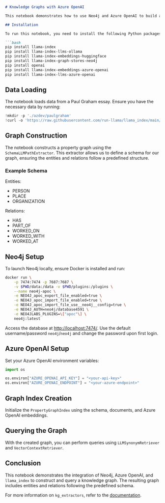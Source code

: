 

```markdown
# Knowledge Graphs with Azure OpenAI

This notebook demonstrates how to use Neo4j and Azure OpenAI to build a property graph. The example uses the `SchemaLLMPathExtractor` to specify an exact schema containing possible entity types, relation types, and defining how they can be connected together.

## Installation

To run this notebook, you need to install the following Python packages:

```bash
pip install llama-index
pip install llama-index-llms-ollama
pip install llama-index-embeddings-huggingface
pip install llama-index-graph-stores-neo4j
pip install openai
pip install llama-index-embeddings-azure-openai
pip install llama-index-llms-azure-openai
```

## Data Loading

The notebook loads data from a Paul Graham essay. Ensure you have the necessary data by running:

```python
!mkdir -p './azdev/paulgraham'
!curl -o 'https://raw.githubusercontent.com/run-llama/llama_index/main/docs/docs/examples/data/paul_graham/paul_graham_essay.txt' -O 'data/paul_graham/paul_graham_essay.txt'
```

## Graph Construction

The notebook constructs a property graph using the `SchemaLLMPathExtractor`. This extractor allows us to define a schema for our graph, ensuring the entities and relations follow a predefined structure.

### Example Schema

Entities:
- PERSON
- PLACE
- ORGANIZATION

Relations:
- HAS
- PART_OF
- WORKED_ON
- WORKED_WITH
- WORKED_AT

## Neo4j Setup

To launch Neo4j locally, ensure Docker is installed and run:

```bash
docker run \
    -p 7474:7474 -p 7687:7687 \
    -v $PWD/data:/data -v $PWD/plugins:/plugins \
    --name neo4j-apoc \
    -e NEO4J_apoc_export_file_enabled=true \
    -e NEO4J_apoc_import_file_enabled=true \
    -e NEO4J_apoc_import_file_use__neo4j__config=true \
    -e NEO4J_AUTH=neo4j/database4591 \
    -e NEO4JLABS_PLUGINS=\["apoc"\] \
    neo4j:latest
```

Access the database at [http://localhost:7474/](http://localhost:7474/). Use the default username/password `neo4j`/`neo4j` and change the password upon first login.

## Azure OpenAI Setup

Set your Azure OpenAI environment variables:

```python
import os

os.environ["AZURE_OPENAI_API_KEY"] = "<your-api-key>"
os.environ["AZURE_OPENAI_ENDPOINT"] = "<your-azure-endpoint>"
```

## Graph Index Creation

Initialize the `PropertyGraphIndex` using the schema, documents, and Azure OpenAI embeddings.

## Querying the Graph

With the created graph, you can perform queries using `LLMSynonymRetriever` and `VectorContextRetriever`.

## Conclusion

This notebook demonstrates the integration of Neo4j, Azure OpenAI, and `llama_index` to construct and query a knowledge graph. The resulting graph includes entities and relations following the predefined schema.

For more information on `kg_extractors`, refer to the [documentation](../../module_guides/indexing/lpg_index_guide.md#construction).


